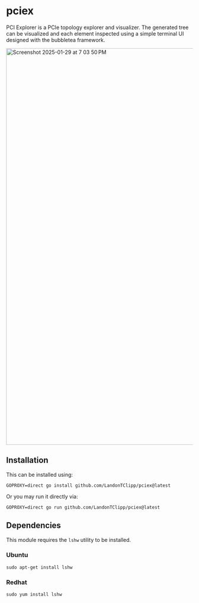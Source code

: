 # pciex

PCI Explorer is a PCIe topology explorer and visualizer. The generated tree can be visualized and each element inspected using a simple terminal UI designed with the bubbletea framework.

<img width="1070" alt="Screenshot 2025-01-29 at 7 03 50 PM" src="https://github.com/user-attachments/assets/92bcf5d1-6f77-4374-bee1-edc491c80024" />

## Installation

This can be installed using:

```
GOPROXY=direct go install github.com/LandonTClipp/pciex@latest
```

Or you may run it directly via:

```
GOPROXY=direct go run github.com/LandonTClipp/pciex@latest
```

## Dependencies

This module requires the `lshw` utility to be installed.

### Ubuntu

```
sudo apt-get install lshw
```

### Redhat

```
sudo yum install lshw
```
